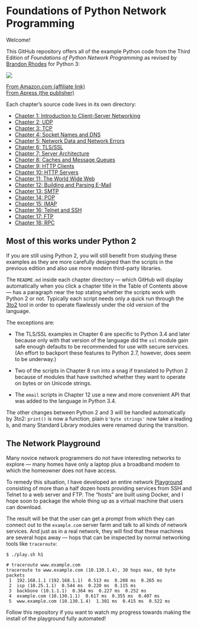 
# Foundations of Python Network Programming

Welcome!

This GitHub repository offers all of the example Python code from the
Third Edition of *Foundations of Python Network Programming* as revised by
[Brandon Rhodes](http://rhodesmill.org/brandon/) for Python 3:

<a href="http://www.amazon.com/gp/product/1430258543/ref=as_li_tl?ie=UTF8&camp=1789&creative=390957&creativeASIN=1430258543&linkCode=as2&tag=letsdisthemat-20&linkId=QLZVTAMAR4QVX32Q"><img border="0" src="http://ws-na.amazon-adsystem.com/widgets/q?_encoding=UTF8&ASIN=1430258543&Format=_SL250_&ID=AsinImage&MarketPlace=US&ServiceVersion=20070822&WS=1&tag=letsdisthemat-20" ></a><img src="http://ir-na.amazon-adsystem.com/e/ir?t=letsdisthemat-20&l=as2&o=1&a=1430258543" width="1" height="1" border="0" alt="" style="border:none !important; margin:0px !important;" />

<a href="http://www.amazon.com/gp/product/1430258543/ref=as_li_tl?ie=UTF8&camp=1789&creative=390957&creativeASIN=1430258543&linkCode=as2&tag=letsdisthemat-20&linkId=MQI66M23YQHP4SY2">From Amazon.com (affiliate link)</a><img src="http://ir-na.amazon-adsystem.com/e/ir?t=letsdisthemat-20&l=as2&o=1&a=1430258543" width="1" height="1" border="0" alt="" style="border:none !important; margin:0px !important;" />
<br>
<a href="http://www.apress.com/9781430258544">From Apress (the publisher)</a>

Each chapter’s source code lives in its own directory:

*   [Chapter 1: Introduction to Client-Server Networking](py3/chapter01#readme)
*   [Chapter 2: UDP](py3/chapter02#readme)
*   [Chapter 3: TCP](py3/chapter03#readme)
*   [Chapter 4: Socket Names and DNS](py3/chapter04#readme)
*   [Chapter 5: Network Data and Network Errors](py3/chapter05#readme)
*   [Chapter 6: TLS/SSL](py3/chapter06#readme)
*   [Chapter 7: Server Architecture](py3/chapter07#readme)
*   [Chapter 8: Caches and Message Queues](py3/chapter08#readme)
*   [Chapter 9: HTTP Clients](py3/chapter09#readme)
*   [Chapter 10: HTTP Servers](py3/chapter10#readme)
*   [Chapter 11: The World Wide Web](py3/chapter11#readme)
*   [Chapter 12: Building and Parsing E-Mail](py3/chapter12#readme)
*   [Chapter 13: SMTP](py3/chapter13#readme)
*   [Chapter 14: POP](py3/chapter14#readme)
*   [Chapter 15: IMAP](py3/chapter15#readme)
*   [Chapter 16: Telnet and SSH](py3/chapter16#readme)
*   [Chapter 17: FTP](py3/chapter17#readme)
*   [Chapter 18: RPC](py3/chapter18#readme)

## Most of this works under Python 2

If you are still using Python 2, you will still benefit from studying
these examples as they are more carefully designed than the scripts in
the previous edition and also use more modern third-party libraries.

The `README.md` inside each chapter directory — which GitHub will
display automatically when you click a chapter title in the Table of
Contents above — has a paragraph near the top stating whether the
scripts work with Python 2 or not.  Typically each script needs only a
quick run through the [3to2](https://pypi.python.org/pypi/3to2) tool in
order to operate flawlessly under the old version of the language.

The exceptions are:

 *  The TLS/SSL examples in Chapter 6 are specific to Python 3.4 and
    later because only with that version of the language did the `ssl`
    module gain safe enough defaults to be recommended for use with
    secure services.  (An effort to backport these features to
    Python 2.7, however, does seem to be underway.)

 *  Two of the scripts in Chapter 8 run into a snag if translated to
    Python 2 because of modules that have switched whether they want to
    operate on bytes or on Unicode strings.

 *  The `email` scripts in Chapter 12 use a new and more convenient API
    that was added to the language in Python 3.4.

The other changes between Python 2 and 3 will be handled automatically
by 3to2: `print()` is now a function, plain `b'byte strings'` now take a
leading `b`, and many Standard Library modules were renamed during the
transition.

## The Network Playground

Many novice network programmers do not have interesting networks to
explore — many homes have only a laptop plus a broadband modem to which
the homeowner does not have access.

To remedy this situation, I have developed an entire network
[Playground](playground) consisting of more than a half dozen hosts
providing services from SSH and Telnet to a web server and FTP.  The
“hosts” are built using Docker, and I hope soon to package the whole
thing up as a virtual machine that users can download.

The result will be that the user can get a prompt from which they can
connect out to the `example.com` server farm and talk to all kinds of
network services.  And just as in a real network, they will find that
these machines are several hops away — hops that can be inspected by
normal networking tools like `traceroute`:

```
$ ./play.sh h1

# traceroute www.example.com
traceroute to www.example.com (10.130.1.4), 30 hops max, 60 byte packets
 1  192.168.1.1 (192.168.1.1)  0.513 ms  0.208 ms  0.265 ms
 2  isp (10.25.1.1)  0.544 ms  0.220 ms  0.115 ms
 3  backbone (10.1.1.1)  0.364 ms  0.227 ms  0.252 ms
 4  example.com (10.130.1.1)  0.617 ms  0.355 ms  0.407 ms
 5  www.example.com (10.130.1.4)  1.301 ms  0.415 ms  0.522 ms
```

Follow this repository if you want to watch my progress towards making
the install of the playground fully automated!
